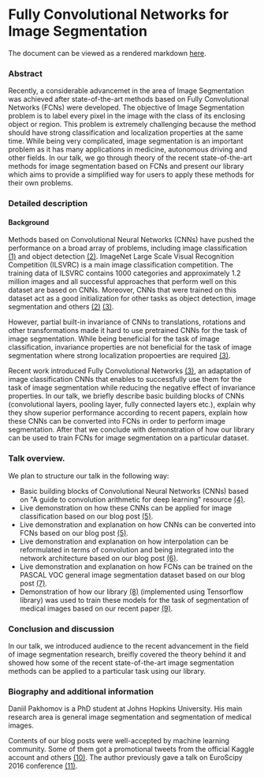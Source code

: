 # Fully Convolutional Networks for Image Segmentation

The document can be viewed as a rendered markdown [here](https://github.com/warmspringwinds/scipy_talk_austin/blob/master/main.md).

### Abstract
Recently, a considerable advancemet in the area of Image Segmentation was achieved after state-of-the-art methods based on Fully Convolutional Networks (FCNs) were developed. The objective of Image Segmentation problem is to label every pixel in the image with the class of its enclosing object or region. This problem is extremely challenging because the method should have strong classification and localization properties at the same time. While being very complicated, image segmentation is an important problem as it has many applications in medicine, autonomous driving and other fields. In our talk, we go through theory of the recent state-of-the-art methods for image segmentation based on FCNs and present our library which aims to provide a simplified way for users to apply these methods for their own problems.

### Detailed description

#### Background
Methods based on Convolutional Neural Networks (CNNs) have pushed the performance on a broad array of problems, including image classification [(1)][cnn_krizh]  and object detection [(2)][detect_girsh].  ImageNet Large Scale Visual Recognition Competition (ILSVRC) is a main image classification competition. The training data of ILSVRC contains 1000 categories and approximately 1.2 million images and all successful approaches that perform well on this dataset are based on CNNs. Moreover, CNNs that were trained on this dataset act as a good initialization for other tasks as object detection, image segmentation and others [(2)][detect_girsh] [(3)][long_fcn]. 

However, partial built-in invariance of CNNs to translations, rotations and other transformations made it hard to use pretrained CNNs for the task of image segmentation. While being beneficial for the task of image classification, invariance properties are not beneficial for the task of image segmentation where strong localization propoerties are required [(3)][long_fcn].

Recent work introduced Fully Convolutional Networks [(3)][long_fcn], an adaptation of image classification CNNs that enables to successfully use them for the task of image segmentation while reducing the negative effect of invariance properties. In our talk, we briefly describe basic building blocks of CNNs (convolutional layers, pooling layer, fully connected layers etc.), explain why they show superior performance according to recent papers, explain how these CNNs can be converted into FCNs in order to perform image segmentation. After that we conclude with demonstration of how our library can be used to train FCNs for image segmentation on a particular dataset.

### Talk overview.

We plan to structure our talk in the following way:
 - Basic building blocks of Convolutional Neural Networks (CNNs) based on "A guide to convolution arithmetic for deep learning" resource [(4)][conv_guide].
 - Live demonstration on how these CNNs can be applied for image classification based on our blog post [(5)][cnn_class].
 - Live demonstration and explanation on how CNNs can be converted into FCNs based on our blog post [(5)][cnn_class]. 
 - Live demonstration and explanation on how interpolation can be reformulated in terms of convolution and being integrated into the network architecture based on our blog post [(6)][upsampling].
 - Live demonstration and explanation on how FCNs can be trained on the PASCAL VOC general image segmentation dataset based on our blog post [(7)][fcn_training].
 - Demonstration of how our library [(8)][our_library] (implemented using Tensorflow library) was used to train these models for the task of segmentation of medical images based on our recent paper [(9)][our_paper].


### Conclusion and discussion

In our talk, we introduced audience to the recent advancement in the field of image segmentation research, breifly covered the theory behind it and showed how some of the recent state-of-the-art image segmentation methods can be applied to a particular task using our library.

### Biography and additional information

Daniil Pakhomov is a PhD student at Johns Hopkins University. His main research area is general image segmentation and segmentation of medical images.

Contents of our blog posts were well-accepted by machine learning community. Some of them got a promotional tweets from the official Kaggle account and others [(10)][twitter]. The author previously gave a talk on EuroScipy 2016 conference [(11)][euro_scipy].

   [tf_img_segm]: <https://github.com/warmspringwinds/tf-image-segmentation>
   [long_fcn]: 
<https://people.eecs.berkeley.edu/~jonlong/long_shelhamer_fcn.pdf>
   [deeplab_fcn]: 
<https://arxiv.org/abs/1412.7062>
   [cnn_krizh]: 
<http://papers.nips.cc/paper/4824-imagenet-classification-with-deep-convolutional-neural-networks.pdf>
   [detect_girsh]: <http://www.cv-foundation.org/openaccess/content_cvpr_2014/papers/Girshick_Rich_Feature_Hierarchies_2014_CVPR_paper.pdf>
   [obj_detect_module]: 
https://github.com/scikit-image/scikit-image/pull/1570
   [conv_guide]: 
<https://arxiv.org/pdf/1603.07285.pdf>
   [cnn_class]: 
<http://warmspringwinds.github.io/tensorflow/tf-slim/2016/10/30/image-classification-and-segmentation-using-tensorflow-and-tf-slim/>
   [upsampling]: 
<http://warmspringwinds.github.io/tensorflow/tf-slim/2016/11/22/upsampling-and-image-segmentation-with-tensorflow-and-tf-slim/>
   [fcn_training]: <http://warmspringwinds.github.io/tensorflow/tf-slim/2017/01/23/fully-convolutional-networks-(fcns)-for-image-segmentation/>
   [our_paper]: <https://arxiv.org/abs/1703.08580>
   [our_library]: <https://github.com/warmspringwinds/tf-image-segmentation>
   [twitter]: <https://twitter.com/warmspringwinds>
   [euro_scipy]: <https://www.euroscipy.org/2016/schedule/sessions/13/>